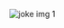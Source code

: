 
![joke img 1](https://github.com/Petchi284/Javascript-html-css/assets/145541034/a6d8cdee-937a-4e92-bb36-9240e7951d4a)
